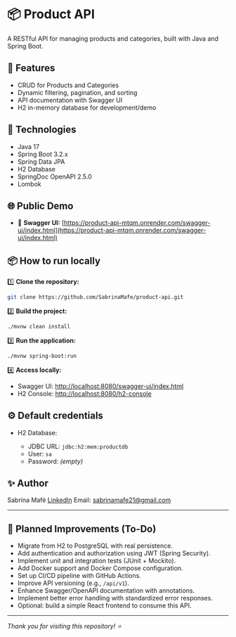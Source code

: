 # 📦 Product API

A RESTful API for managing products and categories, built with Java and Spring Boot.

## 🚀 Features

* CRUD for Products and Categories
* Dynamic filtering, pagination, and sorting
* API documentation with Swagger UI
* H2 in-memory database for development/demo

## 🔧 Technologies

* Java 17
* Spring Boot 3.2.x
* Spring Data JPA
* H2 Database
* SpringDoc OpenAPI 2.5.0
* Lombok

## 🌐 Public Demo

* 🔗 **Swagger UI:** [https://product-api-mtqm.onrender.com/swagger-ui/index.html](https://product-api-mtqm.onrender.com/swagger-ui/index.html)

## 📦 How to run locally

1️⃣ **Clone the repository:**

```bash
git clone https://github.com/SabrinaMafe/product-api.git
```

2️⃣ **Build the project:**

```bash
./mvnw clean install
```

3️⃣ **Run the application:**

```bash
./mvnw spring-boot:run
```

4️⃣ **Access locally:**

* Swagger UI: [http://localhost:8080/swagger-ui/index.html](http://localhost:8080/swagger-ui/index.html)
* H2 Console: [http://localhost:8080/h2-console](http://localhost:8080/h2-console)

## ⚙️ Default credentials

* H2 Database:

    * JDBC URL: `jdbc:h2:mem:productdb`
    * User: `sa`
    * Password: *(empty)*

## ✨ Author

Sabrina Mafé
[LinkedIn](https://l1nk.dev/povrg)
Email: [sabrinamafe21@gmail.com](mailto:sabrinamafe21@gmail.com)

---

## 🔖 Planned Improvements (To-Do)

* Migrate from H2 to PostgreSQL with real persistence.
* Add authentication and authorization using JWT (Spring Security).
* Implement unit and integration tests (JUnit + Mockito).
* Add Docker support and Docker Compose configuration.
* Set up CI/CD pipeline with GitHub Actions.
* Improve API versioning (e.g., `/api/v1`).
* Enhance Swagger/OpenAPI documentation with annotations.
* Implement better error handling with standardized error responses.
* Optional: build a simple React frontend to consume this API.

---

*Thank you for visiting this repository! ⭐*
